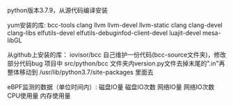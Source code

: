 python版本3.7.9，从源代码编译安装

yum安装的库:
bcc-tools clang llvm llvm-devel llvm-static clang clang-devel clang-libs elfutils-devel elfutils-debuginfod-client-devel luajit-devel mesa-libGL

从github上安装的库：
iovisor/bcc 自己维护一份代码(bcc-source文件夹)，修改部分代码bug
项目中 src/python/bcc 文件夹内version.py文件去掉末尾的".in"再整体移动到 /usr/lib/python3.7/site-packages 里面去

eBPF监测的数据（单位时间内）:
磁盘IO量
磁盘IO次数
网络IO量
网络IO次数
CPU使用量
内存使用量

